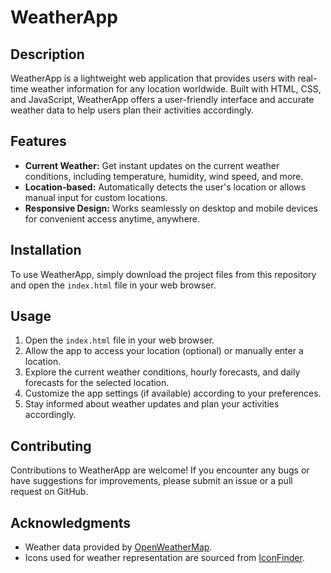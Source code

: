 # WeatherApp

## Description
WeatherApp is a lightweight web application that provides users with real-time weather information for any location worldwide. Built with HTML, CSS, and JavaScript, WeatherApp offers a user-friendly interface and accurate weather data to help users plan their activities accordingly.

## Features
- **Current Weather:** Get instant updates on the current weather conditions, including temperature, humidity, wind speed, and more.
- **Location-based:** Automatically detects the user's location or allows manual input for custom locations.
- **Responsive Design:** Works seamlessly on desktop and mobile devices for convenient access anytime, anywhere.

## Installation
To use WeatherApp, simply download the project files from this repository and open the `index.html` file in your web browser.

## Usage
1. Open the `index.html` file in your web browser.
2. Allow the app to access your location (optional) or manually enter a location.
3. Explore the current weather conditions, hourly forecasts, and daily forecasts for the selected location.
4. Customize the app settings (if available) according to your preferences.
5. Stay informed about weather updates and plan your activities accordingly.

## Contributing
Contributions to WeatherApp are welcome! If you encounter any bugs or have suggestions for improvements, please submit an issue or a pull request on GitHub.


## Acknowledgments
- Weather data provided by [OpenWeatherMap](https://openweathermap.org/).
- Icons used for weather representation are sourced from [IconFinder](https://www.iconfinder.com/).
